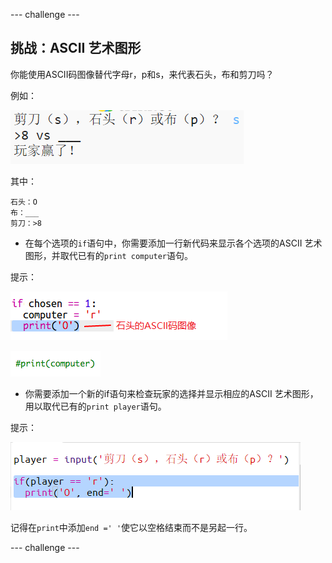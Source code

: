 \--- challenge \---

## 挑战：ASCII 艺术图形

你能使用ASCII码图像替代字母r，p和s，来代表石头，布和剪刀吗？

例如：

![截图](images/rps-ascii-challenge.png)

其中：

    石头：O
    布：___
    剪刀：>8
    

+ 在每个选项的`if`语句中，你需要添加一行新代码来显示各个选项的ASCII 艺术图形，并取代已有的`print computer`语句。 

提示：

![截图](images/rps-ascii-rock.png)

![截图](images/rps-comment-computer.png)

+ 你需要添加一个新的if语句来检查玩家的选择并显示相应的ASCII 艺术图形，用以取代已有的`print player`语句。

提示：

![截图](images/rps-player-ascii.png)

记得在`print`中添加`end =' '`使它以空格结束而不是另起一行。

\--- challenge \---